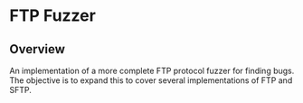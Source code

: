 # FTP Fuzzer

## Overview

An implementation of a more complete FTP protocol fuzzer for finding bugs.
The objective is to expand this to cover several implementations of FTP and
SFTP.
